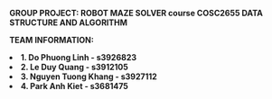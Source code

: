 <b>GROUP PROJECT: ROBOT MAZE SOLVER course COSC2655 DATA STRUCTURE AND ALGORITHM

TEAM INFORMATION:
  <li> 1.	Do Phuong Linh - s3926823
  <li> 2.	Le Duy Quang - s3912105
  <li> 3.	Nguyen Tuong Khang - s3927112
  <li> 4.	Park Anh Kiet - s3681475
 
 
